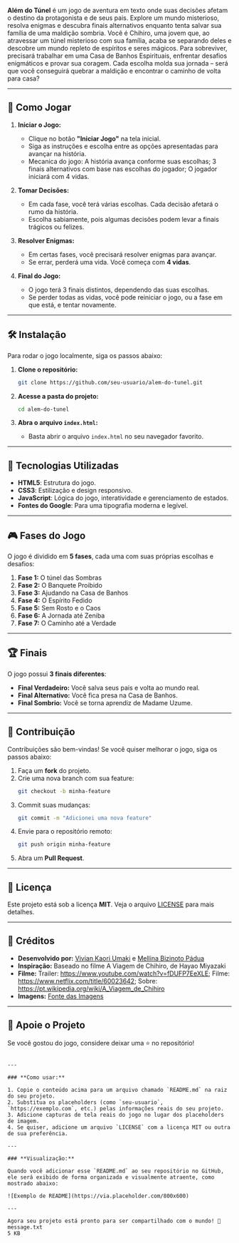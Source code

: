 **Além do Túnel** é um jogo de aventura em texto onde suas decisões afetam o destino da protagonista e de seus pais. Explore um mundo misterioso, resolva enigmas e descubra finais alternativos enquanto tenta salvar sua família de uma maldição sombria.
Você é Chihiro, uma jovem que, ao atravessar um túnel misterioso com sua família, acaba se separando deles e descobre um mundo repleto de espíritos e seres mágicos. Para sobreviver, precisará trabalhar em uma Casa de Banhos Espirituais, enfrentar desafios enigmáticos e provar sua coragem. Cada escolha molda sua jornada – será que você conseguirá quebrar a maldição e encontrar o caminho de volta para casa?

---

## 🚀 Como Jogar

1. **Iniciar o Jogo:**
   - Clique no botão **"Iniciar Jogo"** na tela inicial.
   - Siga as instruções e escolha entre as opções apresentadas para avançar na história.
   - Mecanica do jogo: A história avança conforme suas escolhas; 3 finais alternativos com base nas escolhas do jogador; O jogador iniciará com 4 vidas.

2. **Tomar Decisões:**
   - Em cada fase, você terá várias escolhas. Cada decisão afetará o rumo da história.
   - Escolha sabiamente, pois algumas decisões podem levar a finais trágicos ou felizes.

3. **Resolver Enigmas:**
   - Em certas fases, você precisará resolver enigmas para avançar.
   - Se errar, perderá uma vida. Você começa com **4 vidas**.

4. **Final do Jogo:**
   - O jogo terá 3 finais distintos, dependendo das suas escolhas.
   - Se perder todas as vidas, você pode reiniciar o jogo, ou a fase em que está, e tentar novamente.

---

## 🛠️ Instalação

Para rodar o jogo localmente, siga os passos abaixo:

1. **Clone o repositório:**
   ```bash
   git clone https://github.com/seu-usuario/alem-do-tunel.git
   ```

2. **Acesse a pasta do projeto:**
   ```bash
   cd alem-do-tunel
   ```

3. **Abra o arquivo `index.html`:**
   - Basta abrir o arquivo `index.html` no seu navegador favorito.

---

## 🎨 Tecnologias Utilizadas

- **HTML5**: Estrutura do jogo.
- **CSS3**: Estilização e design responsivo.
- **JavaScript**: Lógica do jogo, interatividade e gerenciamento de estados.
- **Fontes do Google**: Para uma tipografia moderna e legível.

---

## 🎮 Fases do Jogo

O jogo é dividido em **5 fases**, cada uma com suas próprias escolhas e desafios:

1. **Fase 1:** O túnel das Sombras
2. **Fase 2:** O Banquete Proibido
3. **Fase 3:** Ajudando na Casa de Banhos
4. **Fase 4:** O Espírito Fedido
5. **Fase 5:** Sem Rosto e o Caos
6. **Fase 6:** A Jornada até Zeniba
7. **Fase 7:** O Caminho até a Verdade

---

## 🏆 Finais

O jogo possui **3 finais diferentes**:
- **Final Verdadeiro:** Você salva seus pais e volta ao mundo real.
- **Final Alternativo:** Você fica presa na Casa de Banhos.
- **Final Sombrio:** Você se torna aprendiz de Madame Uzume.

---


## 📝 Contribuição

Contribuições são bem-vindas! Se você quiser melhorar o jogo, siga os passos abaixo:

1. Faça um **fork** do projeto.
2. Crie uma nova branch com sua feature:
   ```bash
   git checkout -b minha-feature
   ```
3. Commit suas mudanças:
   ```bash
   git commit -m "Adicionei uma nova feature"
   ```
4. Envie para o repositório remoto:
   ```bash
   git push origin minha-feature
   ```
5. Abra um **Pull Request**.

---

## 📜 Licença

Este projeto está sob a licença **MIT**. Veja o arquivo [LICENSE](LICENSE) para mais detalhes.

---

## 👏 Créditos

- **Desenvolvido por:** [Vivian Kaori Umaki](https://github.com/vivikari) e [Mellina Bizinoto Pádua](https://github.com/Mellina-ship-it)
- **Inspiração:** Baseado no filme A Viagem de Chihiro, de Hayao Miyazaki
- **Filme:** Trailer: https://www.youtube.com/watch?v=fDUFP7EeXLE; Filme: https://www.netflix.com/title/60023642; Sobre: https://pt.wikipedia.org/wiki/A_Viagem_de_Chihiro
- **Imagens:** [Fonte das Imagens](https://exemplo.com)

---

## 🌟 Apoie o Projeto

Se você gostou do jogo, considere deixar uma ⭐ no repositório!

```

---

### **Como usar:**

1. Copie o conteúdo acima para um arquivo chamado `README.md` na raiz do seu projeto.
2. Substitua os placeholders (como `seu-usuario`, `https://exemplo.com`, etc.) pelas informações reais do seu projeto.
3. Adicione capturas de tela reais do jogo no lugar dos placeholders de imagem.
4. Se quiser, adicione um arquivo `LICENSE` com a licença MIT ou outra de sua preferência.

---

### **Visualização:**

Quando você adicionar esse `README.md` ao seu repositório no GitHub, ele será exibido de forma organizada e visualmente atraente, como mostrado abaixo:

![Exemplo de README](https://via.placeholder.com/800x600)

---

Agora seu projeto está pronto para ser compartilhado com o mundo! 🚀
message.txt
5 KB
